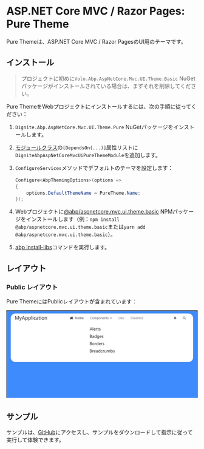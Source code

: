 # ASP.NET Core MVC / Razor Pages: Pure Theme

Pure Themeは、ASP.NET Core MVC / Razor PagesのUI用のテーマです。

## インストール

> プロジェクトに初めに`Volo.Abp.AspNetCore.Mvc.UI.Theme.Basic` NuGetパッケージがインストールされている場合は、まずそれを削除してください。

Pure ThemeをWebプロジェクトにインストールするには、次の手順に従ってください：

1. `Dignite.Abp.AspNetCore.Mvc.UI.Theme.Pure` NuGetパッケージをインストールします。

2. [モジュールクラス](https://docs.abp.io/en/abp/latest/Module-Development-Basics)の`[DependsOn(...)]`属性リストに`DigniteAbpAspNetCoreMvcUiPureThemeModule`を追加します。

3. `ConfigureServices`メソッドでデフォルトのテーマを設定します：

    ```csharp
    Configure<AbpThemingOptions>(options =>
    {
        options.DefaultThemeName = PureTheme.Name;
    });
    ```

4. Webプロジェクトに[@abp/aspnetcore.mvc.ui.theme.basic](https://www.npmjs.com/package/@abp/aspnetcore.mvc.ui.theme.basic) NPMパッケージをインストールします（例：`npm install @abp/aspnetcore.mvc.ui.theme.basic`または`yarn add @abp/aspnetcore.mvc.ui.theme.basic`）。

5. [abp install-libs](https://docs.abp.io/en/abp/latest/CLI#install-libs)コマンドを実行します。

## レイアウト

### Public レイアウト

Pure ThemeにはPublicレイアウトが含まれています：

![Blazor Pure Theme](images/aspnetcore-puretheme.jpg)

## サンプル

サンプルは、[GitHub](https://github.com/dignite-projects/dignite-abp/tree/main/samples/PureTheme.BlazorServerSample)にアクセスし、サンプルをダウンロードして指示に従って実行して体験できます。
